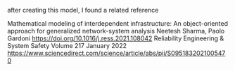 
after creating this model, I found a related reference

Mathematical modeling of interdependent infrastructure: An object-oriented approach for generalized network-system analysis
Neetesh Sharma, Paolo Gardoni
https://doi.org/10.1016/j.ress.2021.108042
Reliability Engineering & System Safety
Volume 217
January 2022
https://www.sciencedirect.com/science/article/abs/pii/S0951832021005470